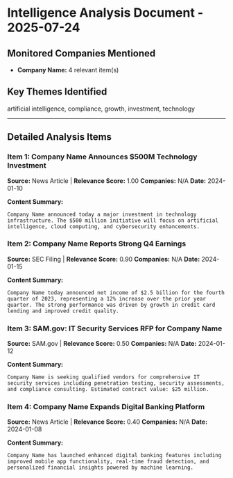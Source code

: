 # Intelligence Analysis Document - 2025-07-24

## Monitored Companies Mentioned
- **Company Name:** 4 relevant item(s)

## Key Themes Identified
artificial intelligence, compliance, growth, investment, technology

---

## Detailed Analysis Items

### Item 1: Company Name Announces $500M Technology Investment
**Source:** News Article | **Relevance Score:** 1.00
**Companies:** N/A
**Date:** 2024-01-10

**Content Summary:**
```
Company Name announced today a major investment in technology infrastructure. The $500 million initiative will focus on artificial intelligence, cloud computing, and cybersecurity enhancements.
```

### Item 2: Company Name Reports Strong Q4 Earnings
**Source:** SEC Filing | **Relevance Score:** 0.90
**Companies:** N/A
**Date:** 2024-01-15

**Content Summary:**
```
Company Name today announced net income of $2.5 billion for the fourth quarter of 2023, representing a 12% increase over the prior year quarter. The strong performance was driven by growth in credit card lending and improved credit quality.
```

### Item 3: SAM.gov: IT Security Services RFP for Company Name
**Source:** SAM.gov | **Relevance Score:** 0.50
**Companies:** N/A
**Date:** 2024-01-12

**Content Summary:**
```
Company Name is seeking qualified vendors for comprehensive IT security services including penetration testing, security assessments, and compliance consulting. Estimated contract value: $25 million.
```

### Item 4: Company Name Expands Digital Banking Platform
**Source:** News Article | **Relevance Score:** 0.40
**Companies:** N/A
**Date:** 2024-01-08

**Content Summary:**
```
Company Name has launched enhanced digital banking features including improved mobile app functionality, real-time fraud detection, and personalized financial insights powered by machine learning.
```